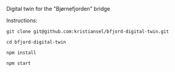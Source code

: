 Digital twin for the "Bjørnefjorden" bridge

Instructions: 

`git clone git@github.com:kristiansel/bfjord-digital-twin.git`

`cd bfjord-digital-twin`

`npm install`

`npm start`
